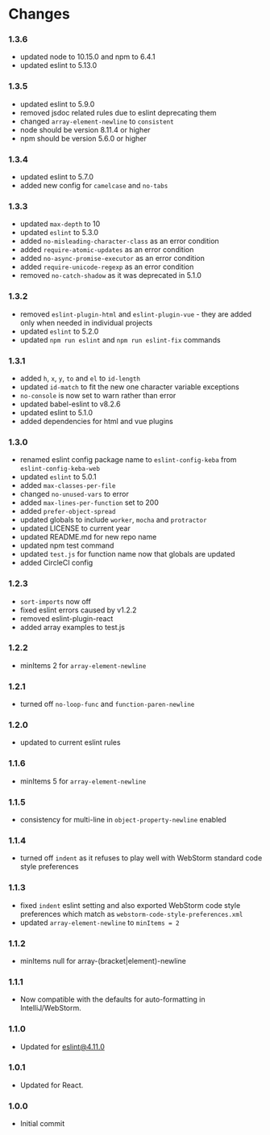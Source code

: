 # Changes

### 1.3.6
- updated node to 10.15.0 and npm to 6.4.1
- updated eslint to 5.13.0

### 1.3.5
- updated eslint to 5.9.0
- removed jsdoc related rules due to eslint deprecating them
- changed `array-element-newline` to `consistent`
- node should be version 8.11.4 or higher
- npm should be version 5.6.0 or higher

### 1.3.4
- updated eslint to 5.7.0
- added new config for `camelcase` and `no-tabs`

### 1.3.3
- updated `max-depth` to 10
- updated `eslint` to 5.3.0
- added `no-misleading-character-class` as an error condition
- added `require-atomic-updates` as an error condition
- added `no-async-promise-executor` as an error condition
- added `require-unicode-regexp` as an error condition
- removed `no-catch-shadow` as it was deprecated in 5.1.0

### 1.3.2
- removed `eslint-plugin-html` and `eslint-plugin-vue` - they are added only when needed in individual projects
- updated `eslint` to 5.2.0
- updated `npm run eslint` and `npm run eslint-fix` commands

### 1.3.1
- added `h`, `x`, `y`, `to` and `el` to `id-length`
- updated `id-match` to fit the new one character variable exceptions
- `no-console` is now set to warn rather than error
- updated babel-eslint to v8.2.6
- updated eslint to 5.1.0
- added dependencies for html and vue plugins

### 1.3.0
- renamed eslint config package name to `eslint-config-keba` from `eslint-config-keba-web`
- updated `eslint` to 5.0.1
- added `max-classes-per-file`
- changed `no-unused-vars` to error
- added `max-lines-per-function` set to 200
- added `prefer-object-spread`
- updated globals to include `worker`, `mocha` and `protractor`
- updated LICENSE to current year
- updated README.md for new repo name
- updated npm test command
- updated `test.js` for function name now that globals are updated
- added CircleCI config 

### 1.2.3
- `sort-imports` now off
- fixed eslint errors caused by v1.2.2
- removed eslint-plugin-react
- added array examples to test.js

### 1.2.2
- minItems 2 for `array-element-newline`

### 1.2.1
- turned off `no-loop-func` and `function-paren-newline`

### 1.2.0
- updated to current eslint rules

### 1.1.6
- minItems 5 for `array-element-newline`

### 1.1.5
- consistency for multi-line in `object-property-newline` enabled

### 1.1.4
- turned off `indent` as it refuses to play well with WebStorm standard code style preferences

### 1.1.3
- fixed `indent` eslint setting and also exported WebStorm code style preferences which match as `webstorm-code-style-preferences.xml`
- updated `array-element-newline` to `minItems = 2`

### 1.1.2
- minItems null for array-(bracket|element)-newline

### 1.1.1
- Now compatible with the defaults for auto-formatting in IntelliJ/WebStorm.

### 1.1.0
- Updated for eslint@4.11.0

### 1.0.1
- Updated for React.

### 1.0.0
- Initial commit
